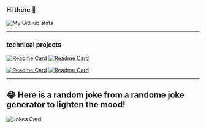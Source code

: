 ### Hi there 👋

![My GitHub stats](https://github-readme-stats.vercel.app/api?username=menachemFuterfas&show_icons=true)

<hr>

### technical projects
[![Readme Card](https://github-readme-stats.vercel.app/api/pin/?username=menachemFuterfas&repo=how-meny-of-me)](https://github.com/menachemFuterfas/how-meny-of-me)                      [![Readme Card](https://github-readme-stats.vercel.app/api/pin/?username=menachemFuterfas&repo=social-mediaProject)](https://github.com/menachemFuterfas/social-mediaProject)

 [![Readme Card](https://github-readme-stats.vercel.app/api/pin/?username=menachemFuterfas&repo=noShvitzFrontEnd)](https://github.com/menachemFuterfas/noShvitzFrontEnd)                  [![Readme Card](https://github-readme-stats.vercel.app/api/pin/?username=menachemFuterfas&repo=noShvitzBackEnd)](https://github.com/menachemFuterfas/noShvitzBackEnd)
<hr>

## 😂 Here is a random joke from a randome joke generator to lighten the mood!
![Jokes Card](https://readme-jokes.vercel.app/api)

